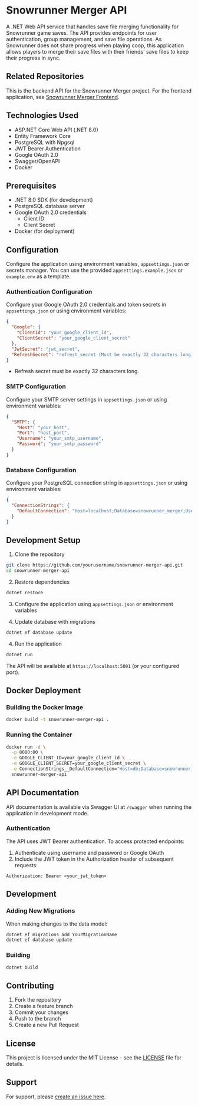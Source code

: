 ﻿# Snowrunner Merger API

A .NET Web API service that handles save file merging functionality for Snowrunner game saves. The API provides endpoints for user authentication, group management, and save file operations.
As Snowrunner does not share progress when playing coop, this application allows players to merge their save files with their friends' save files to keep their progress in sync.

## Related Repositories
This is the backend API for the Snowrunner Merger project. For the frontend application, see [Snowrunner Merger Frontend](https://github.com/TheDrinix/snowrunner-merger-web).

## Technologies Used

- ASP.NET Core Web API (.NET 8.0)
- Entity Framework Core
- PostgreSQL with Npgsql
- JWT Bearer Authentication
- Google OAuth 2.0
- Swagger/OpenAPI
- Docker

## Prerequisites

- .NET 8.0 SDK (for development)
- PostgreSQL database server
- Google OAuth 2.0 credentials
    - Client ID
    - Client Secret
- Docker (for deployment)

## Configuration

Configure the application using environment variables, `appsettings.json` or secrets manager.
You can use the provided `appsettings.example.json` or `example.env` as a template.

### Authentication Configuration

Configure your Google OAuth 2.0 credentials and token secrets in `appsettings.json` or using environment variables:
```json
{
  "Google": {
    "ClientId": "your_google_client_id",
    "ClientSecret": "your_google_client_secret"
  },
  "JwtSecret": "jwt_secret",
  "RefreshSecret": "refresh_secret (Must be exactly 32 characters long)"
}
```

- Refresh secret must be exactly 32 characters long.

### SMTP Configuration

Configure your SMTP server settings in `appsettings.json` or using environment variables:
```json
{
  "SMTP": {
    "Host": "your_host",
    "Port": "host_port",
    "Username": "your_smtp_username",
    "Password": "your_smtp_password"
  }
}
```

### Database Configuration

Configure your PostgreSQL connection string in `appsettings.json` or using environment variables:
```json
{
  "ConnectionStrings": {
    "DefaultConnection": "Host=localhost;Database=snowrunner_merger;Username=your_username;Password=your_password"
  }
}
```

## Development Setup

1. Clone the repository
```bash
git clone https://github.com/yourusername/snowrunner-merger-api.git
cd snowrunner-merger-api
```

2. Restore dependencies
```bash
dotnet restore
```

3. Configure the application using `appsettings.json` or environment variables

3. Update database with migrations
```bash
dotnet ef database update
```

4. Run the application
```bash
dotnet run
```

The API will be available at `https://localhost:5001` (or your configured port).

## Docker Deployment

### Building the Docker Image

```bash
docker build -t snowrunner-merger-api .
```

### Running the Container

```bash
docker run -d \
  -p 8080:80 \
  -e GOOGLE_CLIENT_ID=your_google_client_id \
  -e GOOGLE_CLIENT_SECRET=your_google_client_secret \
  -e ConnectionStrings__DefaultConnection="Host=db;Database=snowrunner_merger;Username=your_username;Password=your_password" \
  snowrunner-merger-api
```

## API Documentation

API documentation is available via Swagger UI at `/swagger` when running the application in development mode.

### Authentication

The API uses JWT Bearer authentication. To access protected endpoints:
1. Authenticate using username and password or Google OAuth
2. Include the JWT token in the Authorization header of subsequent requests:
```
Authorization: Bearer <your_jwt_token>
```

## Development

### Adding New Migrations

When making changes to the data model:
```bash
dotnet ef migrations add YourMigrationName
dotnet ef database update
```

### Building
```bash
dotnet build
```

## Contributing

1. Fork the repository
2. Create a feature branch
3. Commit your changes
4. Push to the branch
5. Create a new Pull Request

## License

This project is licensed under the MIT License - see the [LICENSE](LICENSE) file for details.

## Support

For support, please [create an issue here](https://github.com/TheDrinix/snowrunner-merger-api/issues).